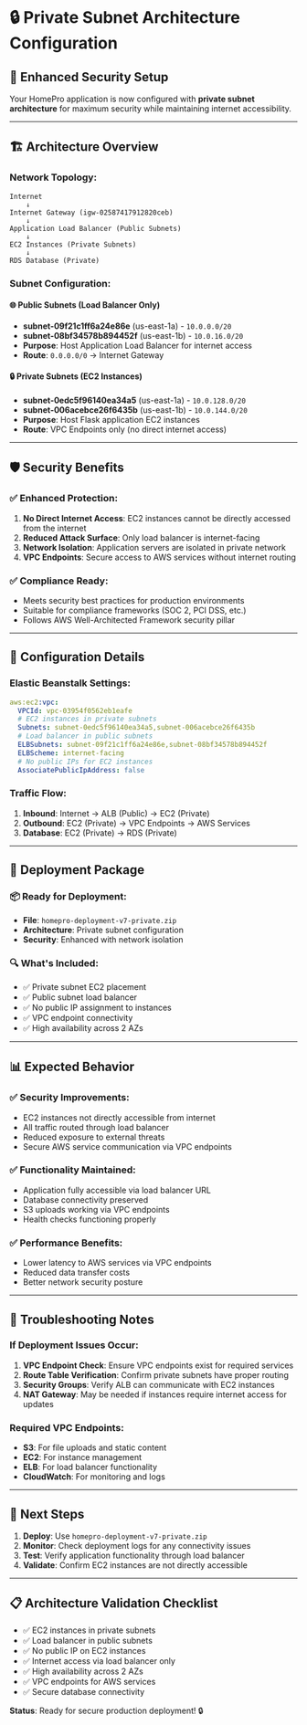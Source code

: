 # 🔒 Private Subnet Architecture Configuration

## 🎯 **Enhanced Security Setup**

Your HomePro application is now configured with **private subnet architecture** for maximum security while maintaining internet accessibility.

---

## 🏗️ **Architecture Overview**

### **Network Topology:**
```
Internet
    ↓
Internet Gateway (igw-02587417912820ceb)
    ↓
Application Load Balancer (Public Subnets)
    ↓
EC2 Instances (Private Subnets)
    ↓
RDS Database (Private)
```

### **Subnet Configuration:**

#### **🌐 Public Subnets (Load Balancer Only)**
- **subnet-09f21c1ff6a24e86e** (us-east-1a) - `10.0.0.0/20`
- **subnet-08bf34578b894452f** (us-east-1b) - `10.0.16.0/20`
- **Purpose**: Host Application Load Balancer for internet access
- **Route**: `0.0.0.0/0` → Internet Gateway

#### **🔒 Private Subnets (EC2 Instances)**
- **subnet-0edc5f96140ea34a5** (us-east-1a) - `10.0.128.0/20`
- **subnet-006acebce26f6435b** (us-east-1b) - `10.0.144.0/20`
- **Purpose**: Host Flask application EC2 instances
- **Route**: VPC Endpoints only (no direct internet access)

---

## 🛡️ **Security Benefits**

### **✅ Enhanced Protection:**
1. **No Direct Internet Access**: EC2 instances cannot be directly accessed from the internet
2. **Reduced Attack Surface**: Only load balancer is internet-facing
3. **Network Isolation**: Application servers are isolated in private network
4. **VPC Endpoints**: Secure access to AWS services without internet routing

### **✅ Compliance Ready:**
- Meets security best practices for production environments
- Suitable for compliance frameworks (SOC 2, PCI DSS, etc.)
- Follows AWS Well-Architected Framework security pillar

---

## 🔧 **Configuration Details**

### **Elastic Beanstalk Settings:**
```yaml
aws:ec2:vpc:
  VPCId: vpc-03954f0562eb1eafe
  # EC2 instances in private subnets
  Subnets: subnet-0edc5f96140ea34a5,subnet-006acebce26f6435b
  # Load balancer in public subnets
  ELBSubnets: subnet-09f21c1ff6a24e86e,subnet-08bf34578b894452f
  ELBScheme: internet-facing
  # No public IPs for EC2 instances
  AssociatePublicIpAddress: false
```

### **Traffic Flow:**
1. **Inbound**: Internet → ALB (Public) → EC2 (Private)
2. **Outbound**: EC2 (Private) → VPC Endpoints → AWS Services
3. **Database**: EC2 (Private) → RDS (Private)

---

## 🚀 **Deployment Package**

### **📦 Ready for Deployment:**
- **File**: `homepro-deployment-v7-private.zip`
- **Architecture**: Private subnet configuration
- **Security**: Enhanced with network isolation

### **🔍 What's Included:**
- ✅ Private subnet EC2 placement
- ✅ Public subnet load balancer
- ✅ No public IP assignment to instances
- ✅ VPC endpoint connectivity
- ✅ High availability across 2 AZs

---

## 📊 **Expected Behavior**

### **✅ Security Improvements:**
- EC2 instances not directly accessible from internet
- All traffic routed through load balancer
- Reduced exposure to external threats
- Secure AWS service communication via VPC endpoints

### **✅ Functionality Maintained:**
- Application fully accessible via load balancer URL
- Database connectivity preserved
- S3 uploads working via VPC endpoints
- Health checks functioning properly

### **✅ Performance Benefits:**
- Lower latency to AWS services via VPC endpoints
- Reduced data transfer costs
- Better network security posture

---

## 🔧 **Troubleshooting Notes**

### **If Deployment Issues Occur:**

1. **VPC Endpoint Check**: Ensure VPC endpoints exist for required services
2. **Route Table Verification**: Confirm private subnets have proper routing
3. **Security Groups**: Verify ALB can communicate with EC2 instances
4. **NAT Gateway**: May be needed if instances require internet access for updates

### **Required VPC Endpoints:**
- **S3**: For file uploads and static content
- **EC2**: For instance management
- **ELB**: For load balancer functionality
- **CloudWatch**: For monitoring and logs

---

## 🎯 **Next Steps**

1. **Deploy**: Use `homepro-deployment-v7-private.zip`
2. **Monitor**: Check deployment logs for any connectivity issues
3. **Test**: Verify application functionality through load balancer
4. **Validate**: Confirm EC2 instances are not directly accessible

---

## 📋 **Architecture Validation Checklist**

- ✅ EC2 instances in private subnets
- ✅ Load balancer in public subnets  
- ✅ No public IP on EC2 instances
- ✅ Internet access via load balancer only
- ✅ High availability across 2 AZs
- ✅ VPC endpoints for AWS services
- ✅ Secure database connectivity

**Status**: Ready for secure production deployment! 🔒
